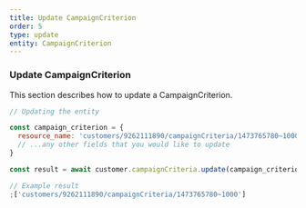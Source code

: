 ```yaml
---
title: Update CampaignCriterion
order: 5
type: update
entity: CampaignCriterion
---
```


### Update CampaignCriterion

This section describes how to update a CampaignCriterion.

```javascript
// Updating the entity

const campaign_criterion = {
  resource_name: 'customers/9262111890/campaignCriteria/1473765780~1000', // The resource_name is required
  // ...any other fields that you would like to update
}

const result = await customer.campaignCriteria.update(campaign_criterion)
```

```javascript
// Example result
;['customers/9262111890/campaignCriteria/1473765780~1000']
```

